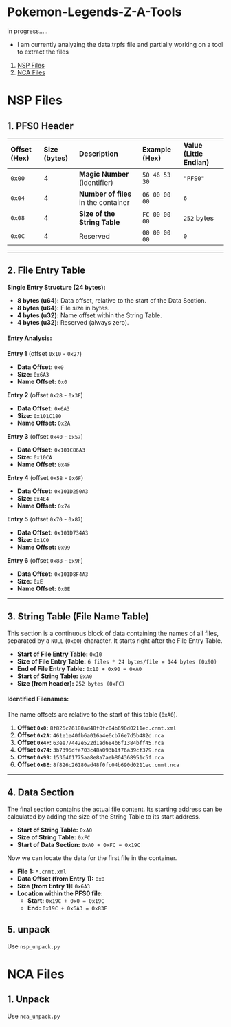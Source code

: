 # Pokemon-Legends-Z-A-Tools
in progress.....
* I am currently analyzing the data.trpfs file and partially working on a tool to extract the files

1. [NSP Files](https://github.com/zbirow/Pokemon-Legends-Z-A-Tools?tab=readme-ov-file#nsp-files)
2. [NCA Files](https://github.com/zbirow/Pokemon-Legends-Z-A-Tools?tab=readme-ov-file#nca-files)


# **NSP Files**

## 1. PFS0 Header

| Offset (Hex) | Size (bytes) | Description | Example (Hex) | Value (Little Endian) |
| :--- | :--- | :--- | :--- | :--- |
| `0x00` | 4 | **Magic Number** (identifier) | `50 46 53 30` | `"PFS0"` |
| `0x04` | 4 | **Number of files** in the container | `06 00 00 00` | `6` |
| `0x08` | 4 | **Size of the String Table** | `FC 00 00 00` | `252` bytes |
| `0x0C` | 4 | Reserved | `00 00 00 00` | `0` |

---

## 2. File Entry Table

**Single Entry Structure (24 bytes):**
*   **8 bytes (u64):** Data offset, relative to the start of the Data Section.
*   **8 bytes (u64):** File size in bytes.
*   **4 bytes (u32):** Name offset within the String Table.
*   **4 bytes (u32):** Reserved (always zero).

#### Entry Analysis:

**Entry 1** (offset `0x10` - `0x27`)
*   **Data Offset:** `0x0`
*   **Size:** `0x6A3`
*   **Name Offset:** `0x0`

**Entry 2** (offset `0x28` - `0x3F`)
*   **Data Offset:** `0x6A3`
*   **Size:** `0x101C180`
*   **Name Offset:** `0x2A`

**Entry 3** (offset `0x40` - `0x57`)
*   **Data Offset:** `0x101C86A3`
*   **Size:** `0x10CA`
*   **Name Offset:** `0x4F`

**Entry 4** (offset `0x58` - `0x6F`)
*   **Data Offset:** `0x101D250A3`
*   **Size:** `0x4E4`
*   **Name Offset:** `0x74`

**Entry 5** (offset `0x70` - `0x87`)
*   **Data Offset:** `0x101D734A3`
*   **Size:** `0x1C0`
*   **Name Offset:** `0x99`

**Entry 6** (offset `0x88` - `0x9F`)
*   **Data Offset:** `0x101D8F4A3`
*   **Size:** `0xE`
*   **Name Offset:** `0xBE`

---

## 3. String Table (File Name Table)

This section is a continuous block of data containing the names of all files, separated by a `NULL` (`0x00`) character. It starts right after the File Entry Table.

*   **Start of File Entry Table:** `0x10`
*   **Size of File Entry Table:** `6 files * 24 bytes/file = 144 bytes (0x90)`
*   **End of File Entry Table:** `0x10 + 0x90 = 0xA0`
*   **Start of String Table:** `0xA0`
*   **Size (from header):** `252 bytes (0xFC)`

#### Identified Filenames:

The name offsets are relative to the start of this table (`0xA0`).

1.  **Offset `0x0`:** `8f826c26180ad48f0fc04b690d0211ec.cnmt.xml`
2.  **Offset `0x2A`:** `461e1e40fb6a016a4e6cb76e7d5b482d.nca`
3.  **Offset `0x4F`:** `63ee77442e522d1ad684b6f1384bff45.nca`
4.  **Offset `0x74`:** `3b7396dfe703c48a093b1f76a39cf379.nca`
5.  **Offset `0x99`:** `15364f1775aa8e8a7aeb804368951c5f.nca`
6.  **Offset `0xBE`:** `8f826c26180ad48f0fc04b690d0211ec.cnmt.nca`

---

## 4. Data Section

The final section contains the actual file content. Its starting address can be calculated by adding the size of the String Table to its start address.

*   **Start of String Table:** `0xA0`
*   **Size of String Table:** `0xFC`
*   **Start of Data Section:** `0xA0 + 0xFC = 0x19C`

Now we can locate the data for the first file in the container.

*   **File 1:** `*.cnmt.xml`
*   **Data Offset (from Entry 1):** `0x0`
*   **Size (from Entry 1):** `0x6A3`
*   **Location within the PFS0 file:**
    *   **Start:** `0x19C + 0x0 = 0x19C`
    *   **End:** `0x19C + 0x6A3 = 0x83F`


## 5. unpack

Use `nsp_unpack.py`


# NCA Files

## 1. Unpack

Use `nca_unpack.py`
